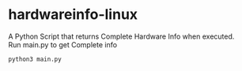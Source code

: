 # hardwareinfo-linux
A Python Script that returns Complete Hardware Info when executed.
<br>
Run main.py to get Complete info
```bash
python3 main.py
```
